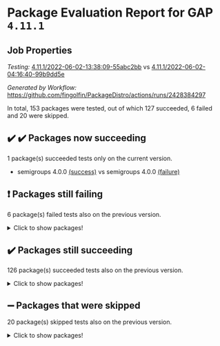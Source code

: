 # Package Evaluation Report for GAP `4.11.1`

## Job Properties

*Testing:* [4.11.1/2022-06-02-13:38:09-55abc2bb](https://github.com/fingolfin/PackageDistro/blob/data/reports/4.11.1/2022-06-02-13:38:09-55abc2bb) vs [4.11.1/2022-06-02-04:16:40-99b9dd5e](https://github.com/fingolfin/PackageDistro/blob/data/reports/4.11.1/2022-06-02-04:16:40-99b9dd5e)

*Generated by Workflow:* https://github.com/fingolfin/PackageDistro/actions/runs/2428384297

In total, 153 packages were tested, out of which 127 succeeded, 6 failed and 20 were skipped.

## :heavy_check_mark: :heavy_check_mark: Packages now succeeding

1 package(s) succeeded tests only on the current version.
- semigroups 4.0.0 [(success)](https://github.com/fingolfin/PackageDistro/runs/6708906380?check_suite_focus=true) vs semigroups 4.0.0 [(failure)](https://github.com/fingolfin/PackageDistro/runs/6702005047?check_suite_focus=true)

## :exclamation: Packages still failing

6 package(s) failed tests also on the previous version.
<details><summary>Click to show packages!</summary>

- fining 1.4.1 [(failure)](https://github.com/fingolfin/PackageDistro/runs/6708899290?check_suite_focus=true)
- francy 1.2.4 [(failure)](https://github.com/fingolfin/PackageDistro/runs/6708899883?check_suite_focus=true)
- hap 1.39 [(failure)](https://github.com/fingolfin/PackageDistro/runs/6708901031?check_suite_focus=true)
- normalizinterface 1.3.2 [(failure)](https://github.com/fingolfin/PackageDistro/runs/6708904056?check_suite_focus=true)
- packagemanager 1.2 [(failure)](https://github.com/fingolfin/PackageDistro/runs/6708904537?check_suite_focus=true)
- recog 1.3.2 [(failure)](https://github.com/fingolfin/PackageDistro/runs/6708905958?check_suite_focus=true)
</details>

## :heavy_check_mark: Packages still succeeding

126 package(s) succeeded tests also on the previous version.
<details><summary>Click to show packages!</summary>

- ace 5.4 [(success)](https://github.com/fingolfin/PackageDistro/runs/6708895208?check_suite_focus=true)
- aclib 1.3.2 [(success)](https://github.com/fingolfin/PackageDistro/runs/6708895289?check_suite_focus=true)
- agt 0.2 [(success)](https://github.com/fingolfin/PackageDistro/runs/6708895395?check_suite_focus=true)
- alnuth 3.2.1 [(success)](https://github.com/fingolfin/PackageDistro/runs/6708895490?check_suite_focus=true)
- anupq 3.2.6 [(success)](https://github.com/fingolfin/PackageDistro/runs/6708895568?check_suite_focus=true)
- atlasrep 2.1.2 [(success)](https://github.com/fingolfin/PackageDistro/runs/6708895675?check_suite_focus=true)
- autodoc 2022.03.10 [(success)](https://github.com/fingolfin/PackageDistro/runs/6708895784?check_suite_focus=true)
- automata 1.15 [(success)](https://github.com/fingolfin/PackageDistro/runs/6708895863?check_suite_focus=true)
- automgrp 1.3.2 [(success)](https://github.com/fingolfin/PackageDistro/runs/6708895959?check_suite_focus=true)
- autpgrp 1.10.2 [(success)](https://github.com/fingolfin/PackageDistro/runs/6708896043?check_suite_focus=true)
- cap 2022.05-09 [(success)](https://github.com/fingolfin/PackageDistro/runs/6708896138?check_suite_focus=true)
- caratinterface 2.3.3 [(success)](https://github.com/fingolfin/PackageDistro/runs/6708896236?check_suite_focus=true)
- cddinterface 2020.06.24 [(success)](https://github.com/fingolfin/PackageDistro/runs/6708896317?check_suite_focus=true)
- circle 1.6.5 [(success)](https://github.com/fingolfin/PackageDistro/runs/6708896389?check_suite_focus=true)
- classicpres 1.22 [(success)](https://github.com/fingolfin/PackageDistro/runs/6708896503?check_suite_focus=true)
- cohomolo 1.6.10 [(success)](https://github.com/fingolfin/PackageDistro/runs/6708896607?check_suite_focus=true)
- congruence 1.2.4 [(success)](https://github.com/fingolfin/PackageDistro/runs/6708896807?check_suite_focus=true)
- corelg 1.56 [(success)](https://github.com/fingolfin/PackageDistro/runs/6708896902?check_suite_focus=true)
- crime 1.6 [(success)](https://github.com/fingolfin/PackageDistro/runs/6708897044?check_suite_focus=true)
- crisp 1.4.5 [(success)](https://github.com/fingolfin/PackageDistro/runs/6708897156?check_suite_focus=true)
- crypting 0.10 [(success)](https://github.com/fingolfin/PackageDistro/runs/6708897266?check_suite_focus=true)
- cryst 4.1.24 [(success)](https://github.com/fingolfin/PackageDistro/runs/6708897404?check_suite_focus=true)
- crystcat 1.1.9 [(success)](https://github.com/fingolfin/PackageDistro/runs/6708897488?check_suite_focus=true)
- ctbllib 1.3.4 [(success)](https://github.com/fingolfin/PackageDistro/runs/6708897581?check_suite_focus=true)
- cubefree 1.19 [(success)](https://github.com/fingolfin/PackageDistro/runs/6708897676?check_suite_focus=true)
- curlinterface 2.2.2 [(success)](https://github.com/fingolfin/PackageDistro/runs/6708897778?check_suite_focus=true)
- cvec 2.7.5 [(success)](https://github.com/fingolfin/PackageDistro/runs/6708897854?check_suite_focus=true)
- datastructures 0.2.7 [(success)](https://github.com/fingolfin/PackageDistro/runs/6708897968?check_suite_focus=true)
- deepthought 1.0.5 [(success)](https://github.com/fingolfin/PackageDistro/runs/6708898093?check_suite_focus=true)
- design 1.7 [(success)](https://github.com/fingolfin/PackageDistro/runs/6708898202?check_suite_focus=true)
- difsets 2.3.1 [(success)](https://github.com/fingolfin/PackageDistro/runs/6708898307?check_suite_focus=true)
- digraphs 1.5.3 [(success)](https://github.com/fingolfin/PackageDistro/runs/6708898424?check_suite_focus=true)
- edim 1.3.5 [(success)](https://github.com/fingolfin/PackageDistro/runs/6708898566?check_suite_focus=true)
- example 4.3.1 [(success)](https://github.com/fingolfin/PackageDistro/runs/6708898749?check_suite_focus=true)
- factint 1.6.3 [(success)](https://github.com/fingolfin/PackageDistro/runs/6708898964?check_suite_focus=true)
- ferret 1.0.7 [(success)](https://github.com/fingolfin/PackageDistro/runs/6708899080?check_suite_focus=true)
- fga 1.4.0 [(success)](https://github.com/fingolfin/PackageDistro/runs/6708899186?check_suite_focus=true)
- float 1.0.3 [(success)](https://github.com/fingolfin/PackageDistro/runs/6708899379?check_suite_focus=true)
- format 1.4.3 [(success)](https://github.com/fingolfin/PackageDistro/runs/6708899481?check_suite_focus=true)
- forms 1.2.7 [(success)](https://github.com/fingolfin/PackageDistro/runs/6708899624?check_suite_focus=true)
- fplsa 1.2.5 [(success)](https://github.com/fingolfin/PackageDistro/runs/6708899706?check_suite_focus=true)
- fr 2.4.8 [(success)](https://github.com/fingolfin/PackageDistro/runs/6708899793?check_suite_focus=true)
- fwtree 1.3 [(success)](https://github.com/fingolfin/PackageDistro/runs/6708899959?check_suite_focus=true)
- gbnp 1.0.5 [(success)](https://github.com/fingolfin/PackageDistro/runs/6708900039?check_suite_focus=true)
- generalizedmorphismsforcap 2022.05-01 [(success)](https://github.com/fingolfin/PackageDistro/runs/6708900142?check_suite_focus=true)
- genss 1.6.6 [(success)](https://github.com/fingolfin/PackageDistro/runs/6708900216?check_suite_focus=true)
- gradedringforhomalg 2022.03-01 [(success)](https://github.com/fingolfin/PackageDistro/runs/6708900313?check_suite_focus=true)
- grape 4.8.5 [(success)](https://github.com/fingolfin/PackageDistro/runs/6708900412?check_suite_focus=true)
- groupoids 1.69 [(success)](https://github.com/fingolfin/PackageDistro/runs/6708900575?check_suite_focus=true)
- grpconst 2.6.2 [(success)](https://github.com/fingolfin/PackageDistro/runs/6708900698?check_suite_focus=true)
- guarana 0.96.3 [(success)](https://github.com/fingolfin/PackageDistro/runs/6708900818?check_suite_focus=true)
- guava 3.16 [(success)](https://github.com/fingolfin/PackageDistro/runs/6708900927?check_suite_focus=true)
- hapcryst 0.1.14 [(success)](https://github.com/fingolfin/PackageDistro/runs/6708901138?check_suite_focus=true)
- hecke 1.5.3 [(success)](https://github.com/fingolfin/PackageDistro/runs/6708901266?check_suite_focus=true)
- help 3.5 [(success)](https://github.com/fingolfin/PackageDistro/runs/6708901356?check_suite_focus=true)
- idrel 2.43 [(success)](https://github.com/fingolfin/PackageDistro/runs/6708901473?check_suite_focus=true)
- images 1.3.1 [(success)](https://github.com/fingolfin/PackageDistro/runs/6708901592?check_suite_focus=true)
- intpic 0.2.4 [(success)](https://github.com/fingolfin/PackageDistro/runs/6708901687?check_suite_focus=true)
- io 4.7.2 [(success)](https://github.com/fingolfin/PackageDistro/runs/6708901794?check_suite_focus=true)
- irredsol 1.4.3 [(success)](https://github.com/fingolfin/PackageDistro/runs/6708901898?check_suite_focus=true)
- json 2.1.0 [(success)](https://github.com/fingolfin/PackageDistro/runs/6708902000?check_suite_focus=true)
- jupyterkernel 1.4.1 [(success)](https://github.com/fingolfin/PackageDistro/runs/6708902105?check_suite_focus=true)
- jupyterviz 1.5.1 [(success)](https://github.com/fingolfin/PackageDistro/runs/6708902227?check_suite_focus=true)
- kan 1.34 [(success)](https://github.com/fingolfin/PackageDistro/runs/6708902348?check_suite_focus=true)
- kbmag 1.5.9 [(success)](https://github.com/fingolfin/PackageDistro/runs/6708902441?check_suite_focus=true)
- laguna 3.9.5 [(success)](https://github.com/fingolfin/PackageDistro/runs/6708902552?check_suite_focus=true)
- liealgdb 2.2.1 [(success)](https://github.com/fingolfin/PackageDistro/runs/6708902671?check_suite_focus=true)
- liepring 2.6 [(success)](https://github.com/fingolfin/PackageDistro/runs/6708902759?check_suite_focus=true)
- liering 2.4.2 [(success)](https://github.com/fingolfin/PackageDistro/runs/6708902882?check_suite_focus=true)
- linearalgebraforcap 2022.05-04 [(success)](https://github.com/fingolfin/PackageDistro/runs/6708902987?check_suite_focus=true)
- loops 3.4.1 [(success)](https://github.com/fingolfin/PackageDistro/runs/6708903073?check_suite_focus=true)
- lpres 1.0.3 [(success)](https://github.com/fingolfin/PackageDistro/runs/6708903164?check_suite_focus=true)
- majoranaalgebras 1.4 [(success)](https://github.com/fingolfin/PackageDistro/runs/6708903253?check_suite_focus=true)
- mapclass 1.4.5 [(success)](https://github.com/fingolfin/PackageDistro/runs/6708903358?check_suite_focus=true)
- matgrp 0.64 [(success)](https://github.com/fingolfin/PackageDistro/runs/6708903447?check_suite_focus=true)
- modisom 2.5.2 [(success)](https://github.com/fingolfin/PackageDistro/runs/6708903538?check_suite_focus=true)
- modulepresentationsforcap 2022.05-03 [(success)](https://github.com/fingolfin/PackageDistro/runs/6708903637?check_suite_focus=true)
- monoidalcategories 2022.05-06 [(success)](https://github.com/fingolfin/PackageDistro/runs/6708903732?check_suite_focus=true)
- nconvex 2020.11-04 [(success)](https://github.com/fingolfin/PackageDistro/runs/6708903830?check_suite_focus=true)
- nilmat 1.4.1 [(success)](https://github.com/fingolfin/PackageDistro/runs/6708903905?check_suite_focus=true)
- nock 1.5 [(success)](https://github.com/fingolfin/PackageDistro/runs/6708903991?check_suite_focus=true)
- nq 2.5.8 [(success)](https://github.com/fingolfin/PackageDistro/runs/6708904165?check_suite_focus=true)
- numericalsgps 1.3.0 [(success)](https://github.com/fingolfin/PackageDistro/runs/6708904247?check_suite_focus=true)
- openmath 11.5.1 [(success)](https://github.com/fingolfin/PackageDistro/runs/6708904343?check_suite_focus=true)
- orb 4.8.4 [(success)](https://github.com/fingolfin/PackageDistro/runs/6708904438?check_suite_focus=true)
- patternclass 2.4.2 [(success)](https://github.com/fingolfin/PackageDistro/runs/6708904660?check_suite_focus=true)
- permut 2.0.4 [(success)](https://github.com/fingolfin/PackageDistro/runs/6708904768?check_suite_focus=true)
- polenta 1.3.10 [(success)](https://github.com/fingolfin/PackageDistro/runs/6708904892?check_suite_focus=true)
- polymaking 0.8.6 [(success)](https://github.com/fingolfin/PackageDistro/runs/6708905066?check_suite_focus=true)
- primgrp 3.4.2 [(success)](https://github.com/fingolfin/PackageDistro/runs/6708905231?check_suite_focus=true)
- profiling 2.5.0 [(success)](https://github.com/fingolfin/PackageDistro/runs/6708905351?check_suite_focus=true)
- qpa 1.33 [(success)](https://github.com/fingolfin/PackageDistro/runs/6708905443?check_suite_focus=true)
- quagroup 1.8.3 [(success)](https://github.com/fingolfin/PackageDistro/runs/6708905534?check_suite_focus=true)
- radiroot 2.9 [(success)](https://github.com/fingolfin/PackageDistro/runs/6708905688?check_suite_focus=true)
- rcwa 4.6.4 [(success)](https://github.com/fingolfin/PackageDistro/runs/6708905778?check_suite_focus=true)
- rds 1.8 [(success)](https://github.com/fingolfin/PackageDistro/runs/6708905868?check_suite_focus=true)
- repndecomp 1.2.1 [(success)](https://github.com/fingolfin/PackageDistro/runs/6708906046?check_suite_focus=true)
- repsn 3.1.0 [(success)](https://github.com/fingolfin/PackageDistro/runs/6708906135?check_suite_focus=true)
- resclasses 4.7.2 [(success)](https://github.com/fingolfin/PackageDistro/runs/6708906201?check_suite_focus=true)
- scscp 2.3.1 [(success)](https://github.com/fingolfin/PackageDistro/runs/6708906288?check_suite_focus=true)
- sglppow 2.2 [(success)](https://github.com/fingolfin/PackageDistro/runs/6708906485?check_suite_focus=true)
- sgpviz 0.999.5 [(success)](https://github.com/fingolfin/PackageDistro/runs/6708906570?check_suite_focus=true)
- simpcomp 2.1.14 [(success)](https://github.com/fingolfin/PackageDistro/runs/6708906663?check_suite_focus=true)
- singular 2020.12.18 [(success)](https://github.com/fingolfin/PackageDistro/runs/6708906741?check_suite_focus=true)
- sla 1.5.3 [(success)](https://github.com/fingolfin/PackageDistro/runs/6708906841?check_suite_focus=true)
- smallgrp 1.5 [(success)](https://github.com/fingolfin/PackageDistro/runs/6708906944?check_suite_focus=true)
- smallsemi 0.6.13 [(success)](https://github.com/fingolfin/PackageDistro/runs/6708907044?check_suite_focus=true)
- sonata 2.9.4 [(success)](https://github.com/fingolfin/PackageDistro/runs/6708907151?check_suite_focus=true)
- sophus 1.25 [(success)](https://github.com/fingolfin/PackageDistro/runs/6708907230?check_suite_focus=true)
- spinsym 1.5.2 [(success)](https://github.com/fingolfin/PackageDistro/runs/6708907316?check_suite_focus=true)
- symbcompcc 1.3.2 [(success)](https://github.com/fingolfin/PackageDistro/runs/6708907404?check_suite_focus=true)
- thelma 1.3 [(success)](https://github.com/fingolfin/PackageDistro/runs/6708907486?check_suite_focus=true)
- tomlib 1.2.9 [(success)](https://github.com/fingolfin/PackageDistro/runs/6708907579?check_suite_focus=true)
- toric 1.9.5 [(success)](https://github.com/fingolfin/PackageDistro/runs/6708907676?check_suite_focus=true)
- transgrp 3.6.2 [(success)](https://github.com/fingolfin/PackageDistro/runs/6708907757?check_suite_focus=true)
- ugaly 4.0.2 [(success)](https://github.com/fingolfin/PackageDistro/runs/6708907868?check_suite_focus=true)
- unipot 1.5 [(success)](https://github.com/fingolfin/PackageDistro/runs/6708907955?check_suite_focus=true)
- unitlib 4.1.0 [(success)](https://github.com/fingolfin/PackageDistro/runs/6708908078?check_suite_focus=true)
- utils 0.72 [(success)](https://github.com/fingolfin/PackageDistro/runs/6708908178?check_suite_focus=true)
- uuid 0.7 [(success)](https://github.com/fingolfin/PackageDistro/runs/6708908265?check_suite_focus=true)
- walrus 0.9991 [(success)](https://github.com/fingolfin/PackageDistro/runs/6708908375?check_suite_focus=true)
- wedderga 4.10.2 [(success)](https://github.com/fingolfin/PackageDistro/runs/6708908470?check_suite_focus=true)
- xmod 2.88 [(success)](https://github.com/fingolfin/PackageDistro/runs/6708908576?check_suite_focus=true)
- xmodalg 1.22 [(success)](https://github.com/fingolfin/PackageDistro/runs/6708908716?check_suite_focus=true)
- yangbaxter 0.10.0 [(success)](https://github.com/fingolfin/PackageDistro/runs/6708908903?check_suite_focus=true)
- zeromqinterface 0.13 [(success)](https://github.com/fingolfin/PackageDistro/runs/6708909028?check_suite_focus=true)
</details>

## :heavy_minus_sign: Packages that were skipped

20 package(s) skipped tests also on the previous version.
<details><summary>Click to show packages!</summary>

- 4ti2interface 2022.03-01 [(skipped)](https://github.com/fingolfin/PackageDistro/runs/6708768150?check_suite_focus=true)
- browse 1.8.14 [(skipped)](https://github.com/fingolfin/PackageDistro/runs/6708768150?check_suite_focus=true)
- examplesforhomalg 2022.03-01 [(skipped)](https://github.com/fingolfin/PackageDistro/runs/6708768150?check_suite_focus=true)
- gapdoc 1.6.5 [(skipped)](https://github.com/fingolfin/PackageDistro/runs/6708768150?check_suite_focus=true)
- gauss 2022.03-01 [(skipped)](https://github.com/fingolfin/PackageDistro/runs/6708768150?check_suite_focus=true)
- gaussforhomalg 2022.03-01 [(skipped)](https://github.com/fingolfin/PackageDistro/runs/6708768150?check_suite_focus=true)
- gradedmodules 2022.03-01 [(skipped)](https://github.com/fingolfin/PackageDistro/runs/6708768150?check_suite_focus=true)
- homalg 2022.03-01 [(skipped)](https://github.com/fingolfin/PackageDistro/runs/6708768150?check_suite_focus=true)
- homalgtocas 2022.03-01 [(skipped)](https://github.com/fingolfin/PackageDistro/runs/6708768150?check_suite_focus=true)
- io_forhomalg 2022.03-01 [(skipped)](https://github.com/fingolfin/PackageDistro/runs/6708768150?check_suite_focus=true)
- itc 1.5.1 [(skipped)](https://github.com/fingolfin/PackageDistro/runs/6708768150?check_suite_focus=true)
- localizeringforhomalg 2022.03-01 [(skipped)](https://github.com/fingolfin/PackageDistro/runs/6708768150?check_suite_focus=true)
- matricesforhomalg 2022.04-01 [(skipped)](https://github.com/fingolfin/PackageDistro/runs/6708768150?check_suite_focus=true)
- modules 2022.03-01 [(skipped)](https://github.com/fingolfin/PackageDistro/runs/6708768150?check_suite_focus=true)
- polycyclic 2.16 [(skipped)](https://github.com/fingolfin/PackageDistro/runs/6708768150?check_suite_focus=true)
- ringsforhomalg 2022.04-01 [(skipped)](https://github.com/fingolfin/PackageDistro/runs/6708768150?check_suite_focus=true)
- sco 2022.03-01 [(skipped)](https://github.com/fingolfin/PackageDistro/runs/6708768150?check_suite_focus=true)
- toolsforhomalg 2022.05-01 [(skipped)](https://github.com/fingolfin/PackageDistro/runs/6708768150?check_suite_focus=true)
- toricvarieties 2022.03.23 [(skipped)](https://github.com/fingolfin/PackageDistro/runs/6708768150?check_suite_focus=true)
- xgap 4.31 [(skipped)](https://github.com/fingolfin/PackageDistro/runs/6708768150?check_suite_focus=true)
</details>

